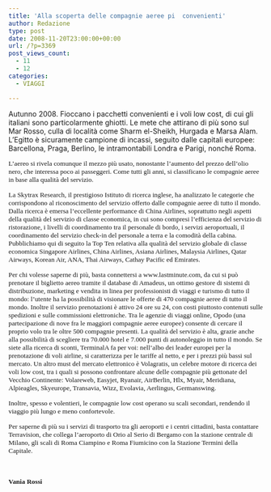 ```yaml
---
title: 'Alla scoperta delle compagnie aeree pi  convenienti'
author: Redazione
type: post
date: 2008-11-20T23:00:00+00:00
url: /?p=3369
post_views_count:
  - 11
  - 12
categories:
  - VIAGGI

---
```

<p class="MsoNormal">
  Autunno 2008. Fioccano i pacchetti convenienti e i voli low cost, di cui gli italiani sono particolarmente ghiotti. Le mete che attirano di pi&ugrave; sono sul Mar Rosso, culla di localit&agrave; come Sharm el&#45;Sheikh, Hurgada e Marsa Alam. L&rsquo;Egitto &egrave; sicuramente campione di incassi, seguito dalle capitali europee: Barcellona, Praga, Berlino, le intramontabili Londra e Parigi, nonch&eacute; Roma.
</p>

<p class="MsoNormal">
  <span style="font&#45;size: 10pt; font&#45;family: Tahoma">L&rsquo;aereo si rivela comunque il mezzo pi&ugrave; usato, nonostante l&rsquo;aumento del prezzo dell&rsquo;olio nero, che interessa poco ai passeggeri. Come tutti gli anni, si classificano le compagnie aeree in base alla qualit&agrave; del servizio. </span>
</p>

<p class="MsoNormal">
  <span style="font&#45;size: 10pt; font&#45;family: Tahoma">La Skytrax Research</span><span style="font&#45;size: 10pt; font&#45;family: Tahoma">, il prestigioso Istituto di ricerca inglese, ha analizzato le categorie che corrispondono al riconoscimento del servizio offerto dalle compagnie aeree di tutto il mondo. Dalla ricerca &egrave; emersa l&rsquo;eccellente performance di China Airlines, soprattutto negli aspetti della qualit&agrave; del servizio di classe economica, in cui sono compresi l&rsquo;efficienza del servizio di ristorazione, i livelli di coordinamento tra il personale di bordo, i servizi aeroportuali, il coordinamento del servizio check&#45;in del personale a terra e la comodit&agrave; della cabina. Pubblichiamo qui di seguito la Top Ten relativa alla qualit&agrave; del servizio globale di classe economica Singapore Airlines, China Airlines, Asiana Airlines, Malaysia Airlines, Qatar Airways, Korean Air, ANA, Thai Airways, Cathay Pacific ed Emirates. </span>
</p>

<p class="MsoNormal">
  <span style="font&#45;size: 10pt; font&#45;family: Tahoma">Per chi volesse saperne di pi&ugrave;, basta connettersi a www.lastminute.com, da cui si pu&ograve; prenotare il biglietto aereo tramite il database di Amadeus, un ottimo gestore di sistemi di distribuzione, marketing e vendita in linea per professionisti di viaggi e turismo di tutto il mondo: l&rsquo;utente ha la possibilit&agrave; di visionare le offerte di 470 compagnie aeree di tutto il mondo. Inoltre il servizio prenotazioni &egrave; attivo 24 ore su 24, con costi piuttosto contenuti sulle spedizioni e sulle commissioni elettroniche. Tra le agenzie di viaggi online, Opodo (una partecipazione di nove fra le maggiori compagnie aeree europee) consente di cercare il proprio volo tra le oltre 500 compagnie presenti. La qualit&agrave; del servizio &egrave; alta, grazie anche alla possibilit&agrave; di scegliere tra 70.000 hotel e 7.000 punti di autonoleggio in tutto il mondo. Se siete alla ricerca di sconti, TerminalA fa per voi: nell&rsquo;albo dei leader europei per la prenotazione di voli airline, si caratterizza per le tariffe al netto, e per i prezzi pi&ugrave; bassi sul mercato. Un altro must del mercato elettronico &egrave; Volagratis, un celebre motore di ricerca dei voli low cost, tra i quali si possono confrontare alcune delle compagnie pi&ugrave; gettonate del Vecchio Continente: Volareweb, Easyjet, Ryanair, AirBerlin, Hlx, Myair, Meridiana, Alpieagles, Skyeurope, Transavia, Wizz, Evolavia, Aerlingus, Germanswing.</span>
</p>

<p class="MsoNormal">
  <span style="font&#45;size: 10pt; font&#45;family: Tahoma">Inoltre, spesso e volentieri, le compagnie low cost operano su scali secondari, rendendo il viaggio pi&ugrave; lungo e meno confortevole. </span>
</p>

<span style="font&#45;size: 10pt; font&#45;family: Tahoma">Per saperne di pi&ugrave; su i servizi di trasporto tra gli aeroporti e i centri cittadini, basta contattare Terravision, che collega l&rsquo;aeroporto di Orio al Serio di Bergamo con la stazione centrale di Milano, gli scali di Roma Ciampino e Roma Fiumicino con la Stazione Termini della Capitale.</span>

&nbsp;

<span style="font&#45;size: 10pt; font&#45;family: Tahoma"><strong>Vania Rossi</strong></span>